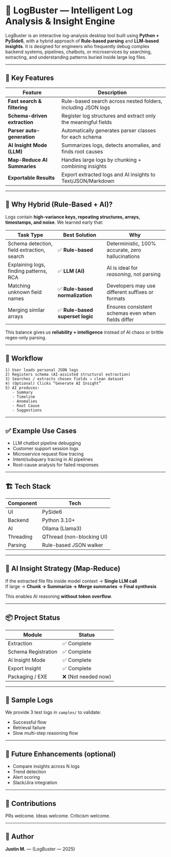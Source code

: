 # 📌 LogBuster — Intelligent Log Analysis & Insight Engine

LogBuster is an interactive log-analysis desktop tool built using **Python + PySide6**, with a hybrid approach of **Rule-based parsing** and **LLM-based insights**. It is designed for engineers who frequently debug complex backend systems, pipelines, chatbots, or microservices by searching, extracting, and understanding patterns buried inside large log files.

---

## 🚀 Key Features

| Feature | Description |
|---------|------------|
| **Fast search & filtering** | Rule-based search across nested folders, including JSON logs |
| **Schema-driven extraction** | Register log structures and extract only the meaningful fields |
| **Parser auto-generation** | Automatically generates parser classes for each schema |
| **AI Insight Mode (LLM)** | Summarizes logs, detects anomalies, and finds root causes |
| **Map-Reduce AI Summaries** | Handles large logs by chunking + combining insights |
| **Exportable Results** | Export extracted logs and AI insights to Text/JSON/Markdown |

---

## 🧠 Why Hybrid (Rule-Based + AI)?

Logs contain **high-variance keys, repeating structures, arrays, timestamps, and noise**. We learned early that:

| Task Type | Best Solution | Why |
|------------|--------------|-----|
| Schema detection, field extraction, search | ✅ **Rule-based** | Deterministic, 100% accurate, zero hallucinations |
| Explaining logs, finding patterns, RCA | ✅ **LLM (AI)** | AI is ideal for *reasoning*, not parsing |
| Matching unknown field names | ✅ **Rule-based normalization** | Developers may use different suffixes or formats |
| Merging similar arrays | ✅ **Rule-based superset logic** | Ensures consistent schemas even when fields differ |

This balance gives us **reliability + intelligence** instead of AI chaos or brittle regex-only parsing.

---

## 📌 Workflow

```
1) User loads personal JSON logs
2) Registers schema (AI-assisted structural extraction)
3) Searches / extracts chosen fields → clean dataset
4) (Optional) Clicks “Generate AI Insight”
5) AI produces:
   - Summary
   - Timeline
   - Anomalies
   - Root Cause
   - Suggestions
```

---

## ✅ Example Use Cases

- LLM chatbot pipeline debugging  
- Customer support session logs  
- Microservice request flow tracing  
- Intent/subquery tracing in AI pipelines  
- Root-cause analysis for failed responses  

---

## 🏗️ Tech Stack

| Component | Tech |
|-----------|------|
| UI | PySide6 |
| Backend | Python 3.10+ |
| AI | Ollama (Llama3) |
| Threading | QThread (non-blocking UI) |
| Parsing | Rule-based JSON walker |

---

## 📌 AI Insight Strategy (Map-Reduce)

If the extracted file fits inside model context → **Single LLM call**  
If large → **Chunk → Summarize → Merge summaries → Final synthesis**

This enables AI reasoning **without token overflow**.

---

## 📦 Project Status

| Module | Status |
|---------|--------|
| Extraction | ✅ Complete |
| Schema Registration | ✅ Complete |
| AI Insight Mode | ✅ Complete |
| Export Insight | ✅ Complete |
| Packaging / EXE | ❌ (Not needed now) |

---

## 🧪 Sample Logs

We provide 3 test logs in `samples/` to validate:
- Successful flow
- Retrieval failure
- Slow multi-step reasoning flow

---

## 🎯 Future Enhancements (optional)

- Compare insights across N logs
- Trend detection
- Alert scoring
- Slack/Jira integration

---

## 🤝 Contributions
PRs welcome. Ideas welcome. Criticism welcome.

---

## 📌 Author
**Justin M.** — (LogBuster — 2025)

